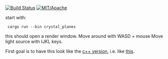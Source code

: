 [![Build Status][s1]][tc] [![MIT/Apache][s3]][li] 

[s1]: https://api.travis-ci.com/sim82/rust_playground.svg?branch=master
[s3]: https://img.shields.io/badge/license-MIT%2FApache-blue.svg
[tc]: https://travis-ci.com/sim82/rust_playground
[li]: COPYING

start with:
```
 cargo run --bin crystal_planes
```
this should open a render window. Move around with WASD + mouse
Move light source with IJKL keys.

First goal is to have this look like the [c++ version](https://github.comsim82/shooter2), i.e. like [this](https://youtu.be/wNDT1-M3570).